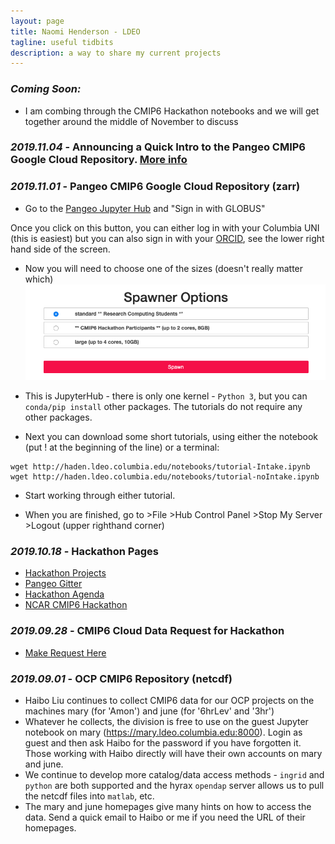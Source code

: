 ```yaml
---
layout: page
title: Naomi Henderson - LDEO
tagline: useful tidbits
description: a way to share my current projects
---
```


### *Coming Soon:* 
- I am combing through the CMIP6 Hackathon notebooks and we will get together around the middle of November to discuss

### *2019.11.04* -  Announcing a Quick Intro to the Pangeo CMIP6 Google Cloud Repository. [More info](https://naomi-henderson.github.io/pages/sessions.html)



### *2019.11.01* -  Pangeo CMIP6 Google Cloud Repository (zarr)

- Go to the [Pangeo Jupyter Hub](https://ocean.pangeo.io) and "Sign in with GLOBUS"

Once you click on this button, you can either log in with your Columbia UNI (this is easiest) but you can also sign in with your [ORCID](https://orcid.org/register), see the lower right hand side of the screen.

- Now you will need to choose one of the sizes (doesn't really matter which)
![Spawner Choices](assets/SpawnerOptions.png)

- This is JupyterHub - there is only one kernel - `Python 3`, but you can `conda/pip install` other packages. The tutorials do not require any other packages.

- Next you can download some short tutorials, using either the notebook (put ! at the beginning of the line) or a terminal:

``` 
wget http://haden.ldeo.columbia.edu/notebooks/tutorial-Intake.ipynb
wget http://haden.ldeo.columbia.edu/notebooks/tutorial-noIntake.ipynb
```

- Start working through either tutorial.

- When you are finished, go to >File >Hub Control Panel >Stop My Server >Logout (upper righthand corner)

### *2019.10.18* - Hackathon Pages

 - [Hackathon Projects](https://discourse.pangeo.io/c/cmip6hack/cmip6hack-projects)
 - [Pangeo Gitter](https://gitter.im/pangeo-data/data)
 - [Hackathon Agenda](https://cmip6hack.github.io/#/schedule)
 - [NCAR CMIP6 Hackathon](https://cmip6hack.github.io/#/)

### *2019.09.28* - CMIP6 Cloud Data Request for Hackathon

- [Make Request Here](https://docs.google.com/forms/d/e/1FAIpQLScFjA5IddqBs2Rc0xGbzn32NPq12TKr-b-8KGtXWyNDK5sJCg/viewform)

### *2019.09.01* -  OCP CMIP6 Repository (netcdf)

- Haibo Liu continues to collect CMIP6 data for our OCP projects on the machines mary (for 'Amon') and june (for '6hrLev' and '3hr')
- Whatever he collects, the division is free to use on the guest Jupyter notebook on mary (https://mary.ldeo.columbia.edu:8000). Login as guest and then ask Haibo for the password if you have forgotten it. Those working with Haibo directly will have their own accounts on mary and june.
- We continue to develop more catalog/data access methods - `ingrid` and `python` are both supported and the hyrax `opendap` server allows us to pull the netcdf files into `matlab`, etc.  
- The mary and june homepages give many hints on how to access the data. Send a quick email to Haibo or me if you need the URL of their homepages.

